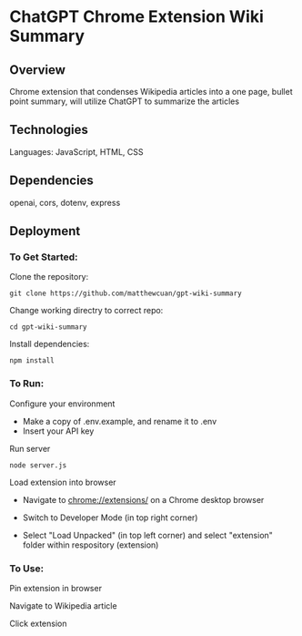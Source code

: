 # ChatGPT Chrome Extension Wiki Summary

## Overview

Chrome extension that condenses Wikipedia articles into a one page, bullet point summary, will utilize ChatGPT to summarize the articles

## Technologies

Languages: JavaScript, HTML, CSS

## Dependencies

openai, cors, dotenv, express

## Deployment

### To Get Started:

Clone the repository:

```
git clone https://github.com/matthewcuan/gpt-wiki-summary
```

Change working directry to correct repo:

```
cd gpt-wiki-summary
```

Install dependencies:

```
npm install
```

### To Run:

Configure your environment
- Make a copy of .env.example, and rename it to .env
- Insert your API key

Run server
```
node server.js
```

Load extension into browser

- Navigate to [chrome://extensions/](chrome://extensions/) on a Chrome desktop browser

- Switch to Developer Mode (in top right corner)

- Select "Load Unpacked" (in top left corner) and select "extension" folder within respository (extension)

### To Use:

Pin extension in browser

Navigate to Wikipedia article

Click extension
